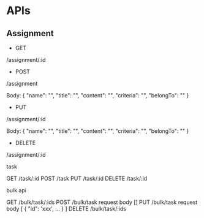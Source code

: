 # APIs

## Assignment

- GET

/assignment/:id

- POST

/assignment

Body:
{
  "name": "",
  "title": "",
  "content": "",
  "criteria": "",
  "belongTo": ""
}

- PUT

/assignment/:id

Body:
{
  "name": "",
  "title": "",
  "content": "",
  "criteria": "",
  "belongTo": ""
}

- DELETE

/assignment/:id


task

GET /task/:id
POST /task
PUT /task/:id
DELETE /task/:id

bulk api

GET /bulk/task/:ids
POST /bulk/task
  request body []
PUT /bulk/task
  request body [
    {
      "id": 'xxx',
      ...
    }
  ]
DELETE /bulk/task/:ids